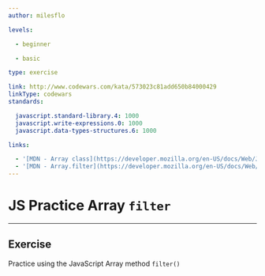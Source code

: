 ```yaml
---
author: milesflo

levels:

  - beginner

  - basic

type: exercise

link: http://www.codewars.com/kata/573023c81add650b84000429
linkType: codewars
standards:

  javascript.standard-library.4: 1000
  javascript.write-expressions.0: 1000
  javascript.data-types-structures.6: 1000

links:

  - '[MDN - Array class](https://developer.mozilla.org/en-US/docs/Web/JavaScript/Reference/Global_Objects/Array){documentation}'
  - '[MDN - Array.filter](https://developer.mozilla.org/en-US/docs/Web/JavaScript/Reference/Global_Objects/Array/filter){documentation}'
---
```


# JS Practice Array `filter`

---
## Exercise

Practice using the JavaScript Array method `filter()`
 
